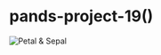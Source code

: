 # pands-project-19()
![Petal & Sepal](https://medium.com/@jebaseelanravi96/machine-learning-iris-classification-33aa18a4a983)